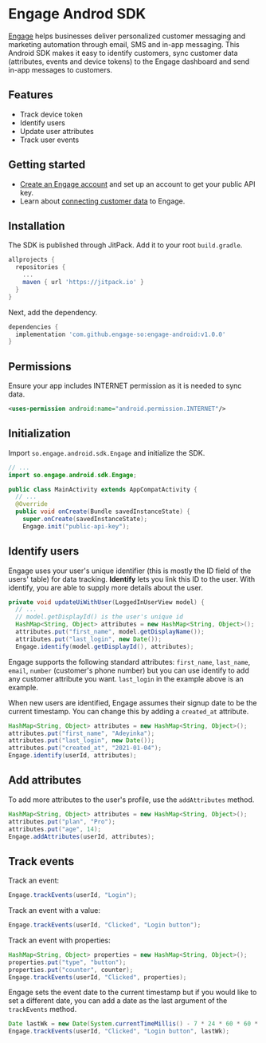 # Engage Androd SDK

[Engage](https://engage.so/) helps businesses deliver personalized customer messaging and marketing automation through email, SMS and in-app messaging. This Android SDK makes it easy to identify customers, sync customer data (attributes, events and device tokens) to the Engage dashboard and send in-app messages to customers.

## Features

- Track device token
- Identify users
- Update user attributes
- Track user events

## Getting started

- [Create an Engage account](https://engage.so/) and set up an account to get your public API key.
- Learn about [connecting customer data](https://engage.so/docs/guides/connecting-user-data) to Engage.

## Installation

The SDK is published through JitPack. Add it to your root `build.gradle`.

```gradle
allprojects {
  repositories {
    ...
    maven { url 'https://jitpack.io' }
  }
}
```

Next, add the dependency.

```gradle
dependencies {
  implementation 'com.github.engage-so:engage-android:v1.0.0'
}
```

## Permissions

Ensure your app includes INTERNET permission as it is needed to sync data.

```xml
<uses-permission android:name="android.permission.INTERNET"/>
```

## Initialization

Import `so.engage.android.sdk.Engage` and initialize the SDK.

```java
// ...
import so.engage.android.sdk.Engage;

public class MainActivity extends AppCompatActivity {
  // ...
  @Override
  public void onCreate(Bundle savedInstanceState) {
    super.onCreate(savedInstanceState);
    Engage.init("public-api-key");
```

## Identify users

Engage uses your user's unique identifier (this is mostly the ID field of the users' table) for data tracking. **Identify** lets you link this ID to the user. With identify, you are able to supply more details about the user. 

```java
private void updateUiWithUser(LoggedInUserView model) {
  // ...
  // model.getDisplayId() is the user's unique id
  HashMap<String, Object> attributes = new HashMap<String, Object>();
  attributes.put("first_name", model.getDisplayName());
  attributes.put("last_login", new Date());
  Engage.identify(model.getDisplayId(), attributes);
```

Engage supports the following standard attributes: `first_name`, `last_name`, `email`, `number` (customer's phone number) but you can use identify to add any customer attribute you want. `last_login` in the example above is an example.

When new users are identified, Engage assumes their signup date to be the current timestamp. You can change this by adding a `created_at` attribute.

```java
HashMap<String, Object> attributes = new HashMap<String, Object>();
attributes.put("first_name", "Adeyinka");
attributes.put("last_login", new Date());
attributes.put("created_at", "2021-01-04");
Engage.identify(userId, attributes);
```

## Add attributes

To add more attributes to the user's profile, use the `addAttributes` method.

```java
HashMap<String, Object> attributes = new HashMap<String, Object>();
attributes.put("plan", "Pro");
attributes.put("age", 14);
Engage.addAttributes(userId, attributes);
```

## Track events

Track an event:

```java
Engage.trackEvents(userId, "Login");
```

Track an event with a value:

```java
Engage.trackEvents(userId, "Clicked", "Login button");
```

Track an event with properties:

```java
HashMap<String, Object> properties = new HashMap<String, Object>();
properties.put("type", "button");
properties.put("counter", counter);
Engage.trackEvents(userId, "Clicked", properties);
```

Engage sets the event date to the current timestamp but if you would like to set a different date, you can add a date as the last argument of the `trackEvents` method.

```java
Date lastWk = new Date(System.currentTimeMillis() - 7 * 24 * 60 * 60 * 1000);
Engage.trackEvents(userId, "Clicked", "Login button", lastWk);
```